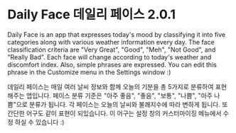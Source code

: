 # Daily Face 데일리 페이스 2.0.1

Daily Face is an app that expresses today's mood by classifying it into five categories
along with various weather information every day. The face classification criteria are
"Very Great", "Good", "Meh", "Not Good", and "Really Bad". Each face will change according
to today's weather and discomfort index. Also, simple phrases are expressed.
You can edit this phrase in the Customize menu in the Settings window :)

데일리 페이스는 매일 여러 날씨 정보와 함께 오늘의 기분을 총 5가지로 분류하여 표현해주는 앱입니다.
페이스 분류 기준은 "아주 좋음", "좋음", "보통", "나쁨", "아주 나쁨"으로 분류가 됩니다.
각 페이스는 오늘의 날씨와 불쾌지수에 따라 변하게 됩니다. 또 간단한 어구도 같이 표현이 되있습니다.
이 어구는 설정 창의 커스터마이징 메뉴에서 수정 하실 수 있습니다 :)
